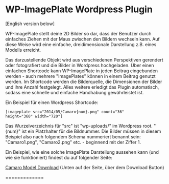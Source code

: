 WP-ImagePlate Wordpress Plugin
=============

[English version below]

WP-ImagePlate stellt deine 2D Bilder so dar, dass der Benutzer durch einfaches Ziehen mit der Maus zwischen den Bildern wechseln kann. Auf diese Weise wird eine
einfache, dreidimensionale Darstellung z.B. eines Modells erreicht.

Das darzustellende Objekt wird aus verschiedenen Perspektiven gerendert oder fotografiert und die Bilder in Wordpress hochgeladen. Über einen einfachen Shortcode kann 
WP-ImagePlate in jeden Beitrag eingebunden werden - auch mehrere "ImagePlates" können in einem Beitrag genutzt werden. Im Shortcode werden die Bilderquelle, die Dimensionen 
der Bilder und ihre Anzahl festgelegt. Alles weitere erledigt das Plugin automatisch, sodass eine schnelle und einfache Handhabung gewährleistet ist.

Ein Beispiel für einen Wordpress Shortcode:

<code>[imageplate src="2014/05/Camaro{num}.png" count="36" height="360" width="720"]</code>

Das Wurzelverzeichnis für "src" ist "wp-uploads/" im Wordpress root. "{num}" ist ein Platzhalter für die Bildnummer. Die Bilder müssen in diesem Beispiel also nach folgendem Schema
nummeriert benannt sein: "Camaro1.png", "Camaro2.png" etc. - beginnend mit der Ziffer 1.

Ein Beispiel, wie eine solche ImagePlate Darstellung aussehen kann (und wie sie funktioniert) findest du auf folgender Seite:

[Camaro Model Download](https://matthias-leister.de/projekte/chevrolet-camaro-kostenloser-download/) (Unten auf der Seite, über dem Download Button)

=============


 


